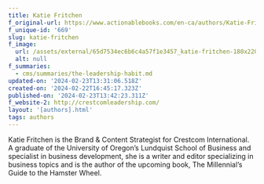 ```yaml
---
title: Katie Fritchen
f_original-url: https://www.actionablebooks.com/en-ca/authors/Katie-Fritchen/
f_unique-id: '669'
slug: katie-fritchen
f_image:
  url: /assets/external/65d7534ec6b6c4a57f1e3457_katie-fritchen-180x220.jpeg
  alt: null
f_summaries:
  - cms/summaries/the-leadership-habit.md
updated-on: '2024-02-23T13:31:06.518Z'
created-on: '2024-02-22T16:45:17.323Z'
published-on: '2024-02-23T13:42:23.311Z'
f_website-2: http://crestcomleadership.com/
layout: '[authors].html'
tags: authors
---
```


Katie Fritchen is the Brand & Content Strategist for Crestcom International. A graduate of the University of Oregon’s Lundquist School of Business and specialist in business development, she is a writer and editor specializing in business topics and is the author of the upcoming book, The Millennial’s Guide to the Hamster Wheel.
